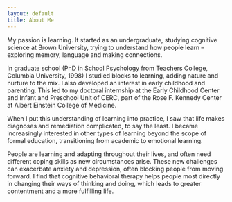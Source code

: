 ```yaml
---
layout: default
title: About Me
---
```


My passion is learning.  It started as an undergraduate, studying cognitive science at Brown University, trying to understand how people learn – exploring memory, language and making connections. 

In graduate school (PhD in School Psychology from Teachers College, Columbia University, 1998) I studied blocks to learning, adding nature and nurture to the mix. I also developed an interest in early childhood and parenting. This led to my doctoral internship at the Early Childhood Center and Infant and Preschool Unit of CERC, part of the Rose F. Kennedy Center at Albert Einstein College of Medicine.

When I put this understanding of learning into practice, I saw that life makes diagnoses and remediation complicated, to say the least. I became increasingly interested in other types of learning beyond the scope of formal education, transitioning from academic to emotional learning.  

People are learning and adapting throughout their lives, and often need different coping skills as new circumstances arise.  These new challenges can exacerbate anxiety and depression, often blocking people from moving forward.  I find that cognitive behavioral therapy helps people most directly in changing their ways of thinking and doing, which leads to greater contentment and a more fulfilling life. 
